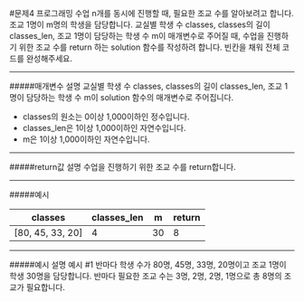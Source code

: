 #문제4
프로그래밍 수업 n개를 동시에 진행할 때, 필요한 조교 수를 알아보려고 합니다. 조교 1명이 m명의 학생을 담당합니다.
교실별 학생 수 classes, classes의 길이 classes_len, 조교 1명이 담당하는 학생 수 m이 매개변수로 주어질 때, 수업을 진행하기 위한 조교 수를 return 하는 solution 함수를 작성하려 합니다. 빈칸을 채워 전체 코드를 완성해주세요.

---
#####매개변수 설명
교실별 학생 수 classes, classes의 길이 classes_len, 조교 1명이 담당하는 학생 수 m이 solution 함수의 매개변수로 주어집니다.

* classes의 원소는 0이상 1,000이하인 정수입니다.
* classes_len은 1이상 1,000이하인 자연수입니다.
* m은 1이상 1,000이하인 자연수입니다.

---
#####return값 설명
수업을 진행하기 위한 조교 수를 return합니다.

---
#####예시

| classes          | classes_len | m  | return |
|------------------|-------------|----|--------|
| [80, 45, 33, 20] | 4           | 30 | 8      |

---
#####예시 설명
예시 #1
반마다 학생 수가 80명, 45명, 33명, 20명이고 조교 1명이 학생 30명을 담당합니다. 반마다 필요한 조교 수는 3명, 2명, 2명, 1명으로 총 8명의 조교가 필요합니다.
